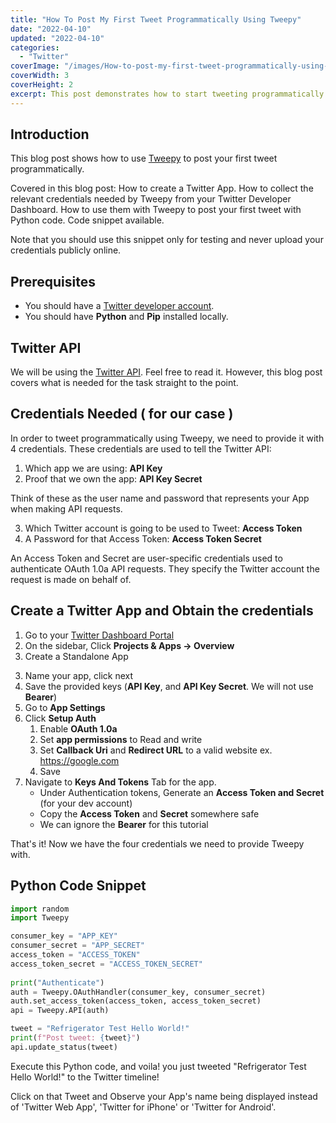 ```yaml
---
title: "How To Post My First Tweet Programmatically Using Tweepy"
date: "2022-04-10"
updated: "2022-04-10"
categories: 
  - "Twitter"
coverImage: "/images/How-to-post-my-first-tweet-programmatically-using-tweepy.jpg"
coverWidth: 3
coverHeight: 2
excerpt: This post demonstrates how to start tweeting programmatically in python using Tweepy Python library.
---
```


<script>
  import Callout from '$lib/components/Callout.svelte';
</script>
## Introduction
This blog post shows how to use [Tweepy](https://www.Tweepy.org/) to post your first tweet programmatically.

Covered in this blog post: How to create a Twitter App. How to collect the relevant credentials needed by Tweepy from your Twitter Developer Dashboard. How to use them with Tweepy to post your first tweet with Python code. Code snippet available.

Note that you should use this snippet only for testing and never upload your credentials publicly online.

## Prerequisites
- You should have a [Twitter developer account](https://developer.twitter.com/en/support/twitter-api/developer-account).
- You should have **Python** and **Pip** installed locally.

## Twitter API
We will be using the [Twitter API](https://developer.twitter.com/en/docs/twitter-api/getting-started/getting-access-to-the-twitter-api). Feel free to read it. However, this blog post covers what is needed for the task straight to the point.

## Credentials Needed ( for our case )
In order to tweet programmatically using Tweepy, we need to provide it with 4 credentials. These credentials are used to tell the Twitter API:

1. Which app we are using: **API Key**
2. Proof that we own the app: **API Key Secret**
<Callout>
Think of these as the user name and password that represents your App when making API requests.
</Callout>

3. Which Twitter account is going to be used to Tweet: **Access Token**
4. A Password for that Access Token: **Access Token Secret**
<Callout>
An Access Token and Secret are user-specific credentials used to authenticate OAuth 1.0a API requests. They specify the Twitter account the request is made on behalf of.
</Callout>

## Create a Twitter App and Obtain the credentials
1. Go to your [Twitter Dashboard Portal](https://developer.twitter.com/en/portal/dashboard)
2. On the sidebar, Click **Projects & Apps -> Overview**
2. Create a Standalone App
<!-- ![Click on create app](/images/twitter-api-create-app.png "Click on create app") -->
3. Name your app, click next
4. Save the provided keys (<span style="color:var(--accent)">**API Key**</span>, and <span style="color:var(--accent)">**API Key Secret**</span>. We will not use **Bearer**)
5. Go to **App Settings**
6. Click **Setup Auth**
    1. Enable **OAuth 1.0a**
    2. Set **app permissions** to Read and write
    3. Set **Callback Uri** and **Redirect URL** to a valid website ex. https://google.com
    4. Save
7. Navigate to **Keys And Tokens** Tab for the app.
    - Under Authentication tokens, Generate an **Access Token and Secret** (for your dev account)
    - Copy the <span style="color:var(--accent)">**Access Token**</span> and <span style="color:var(--accent)">**Secret**</span> somewhere safe
    - We can ignore the **Bearer** for this tutorial

That's it! Now we have the four credentials we need to provide Tweepy with.

## Python Code Snippet

```python
import random
import Tweepy

consumer_key = "APP_KEY"
consumer_secret = "APP_SECRET"
access_token = "ACCESS_TOKEN"
access_token_secret = "ACCESS_TOKEN_SECRET"
    
print("Authenticate")
auth = Tweepy.OAuthHandler(consumer_key, consumer_secret)
auth.set_access_token(access_token, access_token_secret)
api = Tweepy.API(auth)

tweet = "Refrigerator Test Hello World!"
print(f"Post tweet: {tweet}")
api.update_status(tweet)
```

Execute this Python code, and voila! you just tweeted "Refrigerator Test Hello World!" to the Twitter timeline!

Click on that Tweet and Observe your App's name being displayed instead of 'Twitter Web App', 'Twitter for iPhone' or 'Twitter for Android'.